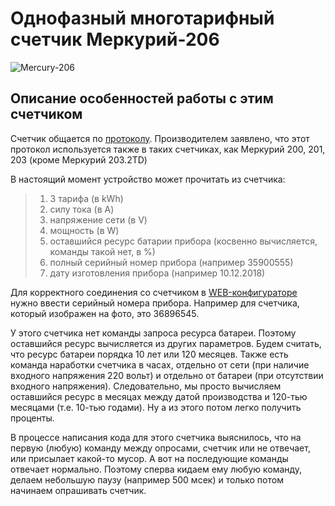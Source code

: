 # Однофазный многотарифный счетчик Меркурий-206

<img src="https://raw.githubusercontent.com/slacky1965/electricity_meter_ble/main/doc/electricity_meters/mercury_206/mercury-206.jpg" alt="Mercury-206">

## Описание особенностей работы с этим счетчиком

Счетчик общается по [протоколу](https://www.incotexcom.ru/files/em/docs/mercury-protocol-obmena-1.pdf). Производителем заявлено, что этот протокол используется также в таких счетчиках, как Меркурий 200, 201, 203 (кроме Меркурий 203.2TD)

В настоящий момент устройство может прочитать из счетчика:

> 1. 3 тарифа (в kWh)
> 2. силу тока (в A)
> 3. напряжение сети (в V)
> 4. мощность (в W)
> 5. оставшийся ресурс батарии прибора (косвенно вычисляется, команды такой нет, в %)
> 6. полный серийный номер прибора (например 35900555)
> 7. дату изготовления прибора (например 10.12.2018)

Для корректного соединения со счетчиком в [WEB-конфигураторе](https://slacky1965.github.io/ble_utils/ElectricityMeterConfig.html) нужно ввести серийный номера прибора. Например для счетчика, который изображен на фото, это 36896545.

У этого счетчика нет команды запроса ресурса батареи. Поэтому оставшийся ресурс вычисляется из других параметров. Будем считать, что ресурс батареи порядка 10 лет или 120 месяцев. Также есть команда наработки счетчика в часах, отдельно от сети (при наличие входного напряжения 220 вольт) и отдельно от батареи (при отсутствии входного напряжения). Следовательно, мы просто вычисляем оставшийся ресурс в месяцах между датой производства и 120-тью месяцами (т.е. 10-тью годами). Ну а из этого потом легко получить проценты.

В процессе написания кода для этого счетчика выяснилось, что на первую (любую) команду между опросами, счетчик или не отвечает, или присылает какой-то мусор. А вот на последующие команды отвечает нормально. Поэтому сперва кидаем ему любую команду, делаем небольшую паузу (например 500 мсек) и только потом начинаем опрашивать счетчик.
